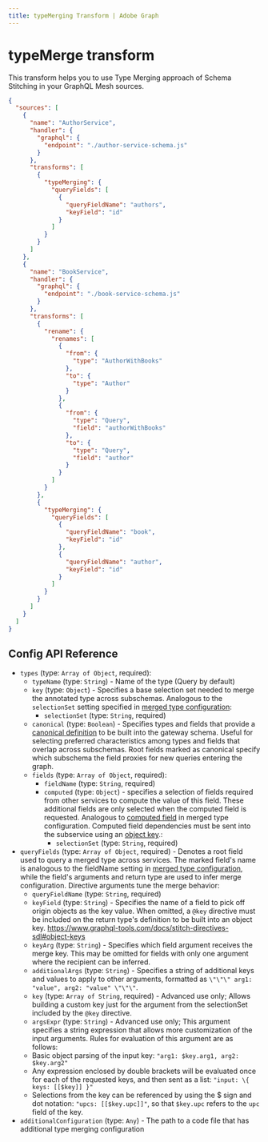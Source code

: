 ```yaml
---
title: typeMerging Transform | Adobe Graph
---
```


# typeMerge transform

This transform helps you to use Type Merging approach of Schema Stitching in your GraphQL Mesh sources.

```json
{
  "sources": [
    {
      "name": "AuthorService",
      "handler": {
        "graphql": {
          "endpoint": "./author-service-schema.js"
        }
      },
      "transforms": [
        {
          "typeMerging": {
            "queryFields": [
              {
                "queryFieldName": "authors",
                "keyField": "id"
              }
            ]
          }
        }
      ]
    },
    {
      "name": "BookService",
      "handler": {
        "graphql": {
          "endpoint": "./book-service-schema.js"
        }
      },
      "transforms": [
        {
          "rename": {
            "renames": [
              {
                "from": {
                  "type": "AuthorWithBooks"
                },
                "to": {
                  "type": "Author"
                }
              },
              {
                "from": {
                  "type": "Query",
                  "field": "authorWithBooks"
                },
                "to": {
                  "type": "Query",
                  "field": "author"
                }
              }
            ]
          }
        },
        {
          "typeMerging": {
            "queryFields": [
              {
                "queryFieldName": "book",
                "keyField": "id"
              },
              {
                "queryFieldName": "author",
                "keyField": "id"
              }
            ]
          }
        }
      ]
    }
  ]
}
```

## Config API Reference

-  `types` (type: `Array of Object`, required):
   -  `typeName` (type: `String`) - Name of the type (Query by default)
   -  `key` (type: `Object`) - Specifies a base selection set needed to merge the annotated type across subschemas.
Analogous to the `selectionSet` setting specified in [merged type configuration](https://www.graphql-tools.com/docs/stitch-type-merging#basic-example):
      -  `selectionSet` (type: `String`, required)
   -  `canonical` (type: `Boolean`) - Specifies types and fields
that provide a [canonical definition](https://www.graphql-tools.com/docs/stitch-type-merging#canonical-definitions) to be built into the gateway schema. Useful for selecting preferred characteristics among types and fields that overlap across subschemas. Root fields marked as canonical specify which subschema the field proxies for new queries entering the graph.
   -  `fields` (type: `Array of Object`, required):
      -  `fieldName` (type: `String`, required)
      -  `computed` (type: `Object`) - specifies a selection of fields required from other services to compute the value of this field.
These additional fields are only selected when the computed field is requested.
Analogous to [computed field](https://www.graphql-tools.com/docs/stitch-type-merging#computed-fields) in merged type configuration.
Computed field dependencies must be sent into the subservice using an [object key](https://www.graphql-tools.com/docs/stitch-directives-sdl#object-keys).:
         -  `selectionSet` (type: `String`, required)
-  `queryFields` (type: `Array of Object`, required) - Denotes a root field used to query a merged type across services.
The marked field's name is analogous
to the fieldName setting in
[merged type configuration](https://www.graphql-tools.com/docs/stitch-type-merging#basic-example),
while the field's arguments and return type are used to infer merge configuration.
Directive arguments tune the merge behavior:
   -  `queryFieldName` (type: `String`, required)
   -  `keyField` (type: `String`) - Specifies the name of a field to pick off origin objects as the key value. When omitted, a `@key` directive must be included on the return type's definition to be built into an object key.
https://www.graphql-tools.com/docs/stitch-directives-sdl#object-keys
   -  `keyArg` (type: `String`) - Specifies which field argument receives the merge key. This may be omitted for fields with only one argument where the recipient can be inferred.
   -  `additionalArgs` (type: `String`) - Specifies a string of additional keys and values to apply to other arguments,
formatted as `\"\"\" arg1: "value", arg2: "value" \"\"\"`.
   -  `key` (type: `Array of String`, required) - Advanced use only; Allows building a custom key just for the argument from the selectionSet included by the `@key` directive.
   -  `argsExpr` (type: `String`) - Advanced use only; This argument specifies a string expression that allows more customization of the input arguments. Rules for evaluation of this argument are as follows:
   -  Basic object parsing of the input key: `"arg1: $key.arg1, arg2: $key.arg2"`
   -  Any expression enclosed by double brackets will be evaluated once for each of the requested keys, and then sent as a list: `"input: \{ keys: [[$key]] }"`
   -  Selections from the key can be referenced by using the $ sign and dot notation: `"upcs: [[$key.upc]]"`, so that `$key.upc` refers to the `upc` field of the key.
-  `additionalConfiguration` (type: `Any`) - The path to a code file that has additional type merging configuration
